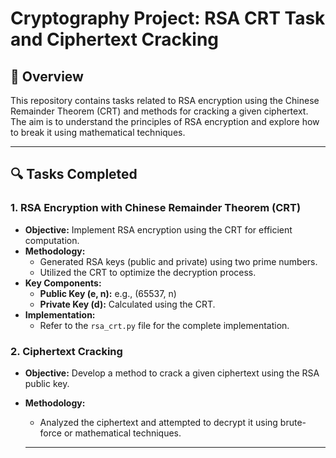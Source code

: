 # Cryptography Project: RSA CRT Task and Ciphertext Cracking

## 📖 Overview

This repository contains tasks related to RSA encryption using the Chinese Remainder Theorem (CRT) and methods for cracking a given ciphertext. The aim is to understand the principles of RSA encryption and explore how to break it using mathematical techniques.

---

## 🔍 Tasks Completed

### 1. **RSA Encryption with Chinese Remainder Theorem (CRT)**

- **Objective:** Implement RSA encryption using the CRT for efficient computation.
- **Methodology:**
  - Generated RSA keys (public and private) using two prime numbers.
  - Utilized the CRT to optimize the decryption process.
- **Key Components:**
  - **Public Key (e, n):** e.g., (65537, n)
  - **Private Key (d):** Calculated using the CRT.
- **Implementation:** 
  - Refer to the `rsa_crt.py` file for the complete implementation.

### 2. **Ciphertext Cracking**

- **Objective:** Develop a method to crack a given ciphertext using the RSA public key.
- **Methodology:**
  - Analyzed the ciphertext and attempted to decrypt it using brute-force or mathematical techniques.
 
  - ---
